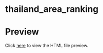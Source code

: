 # thailand_area_ranking
 


# Preview

Click [here](https://raw.githubusercontent.com/kang49/thailand_area_ranking/main/datasets/Data.html) to view the HTML file preview.
